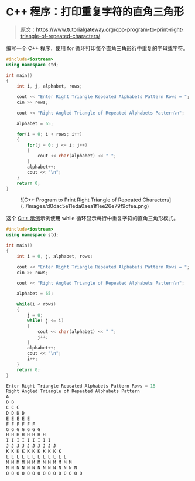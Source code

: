 # C++ 程序：打印重复字符的直角三角形

> 原文：<https://www.tutorialgateway.org/cpp-program-to-print-right-triangle-of-repeated-characters/>

编写一个 C++ 程序，使用 for 循环打印每个直角三角形行中重复的字母或字符。

```cpp
#include<iostream>
using namespace std;

int main()
{
	int i, j, alphabet, rows;

    cout << "Enter Right Triangle Repeated Alphabets Pattern Rows = ";
    cin >> rows;

    cout << "Right Angled Triangle of Repeated Alphabets Pattern\n"; 

    alphabet = 65;

    for(i = 0; i < rows; i++)
    {
    	for(j = 0; j <= i; j++)
		{
            cout << char(alphabet) << " ";
        }
        alphabet++;
        cout << "\n";
    }		
 	return 0;
}
```

<figure class="wp-block-image size-large">![C++ Program to Print Right Triangle of Repeated Characters](../Images/d0dac5e11eda0aea1f1ee26e79f9dfea.png)</figure>

这个 [C++ 示例](https://www.tutorialgateway.org/cpp-programs/)示例使用 while 循环显示每行中重复字符的直角三角形模式。

```cpp
#include<iostream>
using namespace std;

int main()
{
	int i = 0, j, alphabet, rows;

    cout << "Enter Right Triangle Repeated Alphabets Pattern Rows = ";
    cin >> rows;

    cout << "Right Angled Triangle of Repeated Alphabets Pattern\n"; 

    alphabet = 65;

    while(i < rows)
    {
        j = 0;
    	while( j <= i)
		{
            cout << char(alphabet) << " ";
            j++;
        }
        alphabet++;
        cout << "\n";
        i++;
    }		
 	return 0;
}
```

```cpp
Enter Right Triangle Repeated Alphabets Pattern Rows = 15
Right Angled Triangle of Repeated Alphabets Pattern
A 
B B 
C C C 
D D D D 
E E E E E 
F F F F F F 
G G G G G G G 
H H H H H H H H 
I I I I I I I I I 
J J J J J J J J J J 
K K K K K K K K K K K 
L L L L L L L L L L L L 
M M M M M M M M M M M M M 
N N N N N N N N N N N N N N 
O O O O O O O O O O O O O O O
```